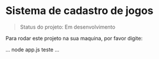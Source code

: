 # Sistema de cadastro de jogos

> Status do projeto: Em desenvolvimento

Para rodar este projeto na sua maquina, por favor digite:

...
node app.js teste
...
